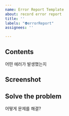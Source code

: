 ```yaml
---
name: Error Report Template
about: record error report
title: ''
labels: "⛔errorReport"
assignees: ''

---
```


## Contents

어떤 에러가 발생했는지

## Screenshot

## Solve the problem
어떻게 문제를 해결?
